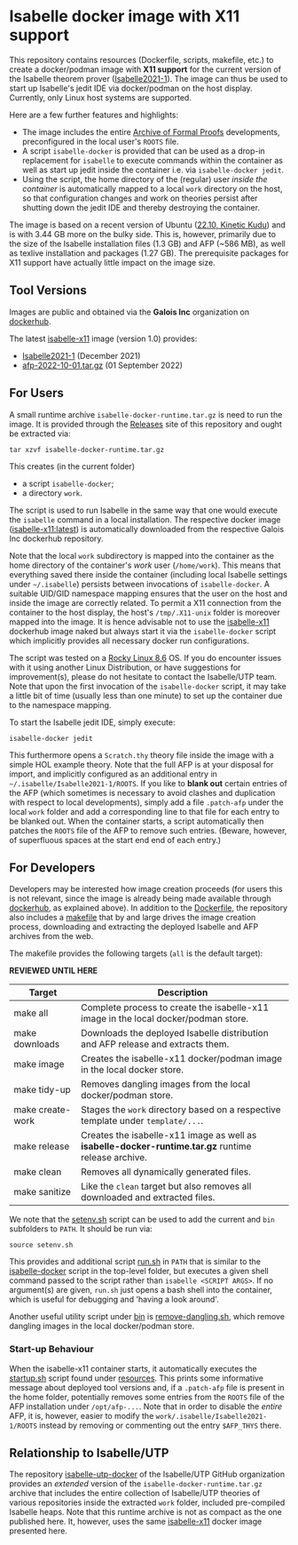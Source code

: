 # Isabelle docker image with X11 support

This repository contains resources (Dockerfile, scripts, makefile, etc.) to create a docker/podman image with **X11 support** for the current version of the Isabelle theorem prover ([Isabelle2021-1](https://isabelle.in.tum.de/)). The image can thus be used to start up Isabelle's jedit IDE via docker/podman on the host display. Currently, only Linux host systems are supported.

Here are a few further features and highlights:
- The image includes the entire [Archive of Formal Proofs](https://www.isa-afp.org/) developments, preconfigured in the local user's `ROOTS` file.
- A script `isabelle-docker` is provided that can be used as a drop-in replacement for `isabelle` to execute commands within the container as well as start up jedit inside the container i.e. via `isabelle-docker jedit`.
- Using the script, the home directory of the (regular) user *inside the container* is automatically mapped to a local `work` directory on the host, so that configuration changes and work on theories persist after shutting down the jedit IDE and thereby destroying the container.

The image is based on a recent version of Ubuntu ([22.10, Kinetic Kudu](https://www.omgubuntu.co.uk/2022/08/ubuntu-22-10-release-new-features)) and is with 3.44 GB more on the bulky side. This is, however, primarily due to the size of the Isabelle installation files (1.3 GB) and AFP (~586 MB), as well as texlive installation and packages (1.27 GB). The prerequisite packages for X11 support have actually little impact on the image size.

## Tool Versions

Images are public and obtained via the **Galois Inc** organization on [dockerhub](https://hub.docker.com/repositories).

The latest [isabelle-x11](https://hub.docker.com/repository/docker/galoisinc/isabelle-x11) image (version 1.0) provides:
- [Isabelle2021-1](https://isabelle.in.tum.de/) (December 2021)
- [afp-2022-10-01.tar.gz](https://www.isa-afp.org/release/afp-2022-10-01.tar.gz) (01 September 2022)

## For Users

A small runtime archive `isabelle-docker-runtime.tar.gz` is need to run the image. It is provided through the [Releases](https://github.com/isabelle-utp/isabelle-x11-docker/releases) site of this repository and ought be extracted via:

`tar xzvf isabelle-docker-runtime.tar.gz`

This creates (in the current folder)
- a script `isabelle-docker`;
- a directory `work`.

The script is used to run Isabelle in the same way that one would execute the `isabelle` command in a local installation. The respective docker image ([isabelle-x11:latest](https://hub.docker.com/repository/docker/galoisinc/isabelle-x11)) is automatically downloaded from the respective Galois Inc dockerhub repository.

Note that the local `work` subdirectory is mapped into the container as the home directory of the container's *work* user (`/home/work`). This means that everything saved there inside the container (including local Isabelle settings under `~/.isabelle`) persists between invocations of `isabelle-docker`. A suitable UID/GID namespace mapping ensures that the user on the host and inside the image are correctly related. To permit a X11 connection from the container to the host display, the host's `/tmp/.X11-unix` folder is moreover mapped into the image. It is hence advisable not to use the [isabelle-x11](https://hub.docker.com/repository/docker/galoisinc/isabelle-x11) dockerhub image naked but always start it via the `isabelle-docker` script which implicitly provides all necessary docker run configurations.

The script was tested on a [Rocky Linux 8.6](https://rockylinux.org/news/rocky-linux-8-6-ga-release/) OS. If you do encounter issues with it using another Linux Distribution, or have suggestions for improvement(s), please do not hesitate to contact the Isabelle/UTP team. Note that upon the first invocation of the `isabelle-docker` script, it may take a little bit of time (usually less than one minute) to set up the container due to the namespace mapping.

To start the Isabelle jedit IDE, simply execute:

`isabelle-docker jedit`

This furthermore opens a `Scratch.thy` theory file inside the image with a simple HOL example theory. Note that the full AFP is at your disposal for import, and implicitly configured as an additional entry in `~/.isabelle/Isabelle2021-1/ROOTS`. If you like to **blank out** certain entries of the AFP (which sometimes is necessary to avoid clashes and duplication with respect to local developments), simply add a file `.patch-afp` under the local `work` folder and add a corresponding line to that file for each entry to be blanked out. When the container starts, a script automatically then patches the `ROOTS` file of the AFP to remove such entries. (Beware, however, of superfluous spaces at the start end end of each entry.)

## For Developers

Developers may be interested how image creation proceeds (for users this is not relevant, since the image is already being made available through [dockerhub](https://hub.docker.com/repository/docker/galoisinc/isabelle-x11), as explained above). In addition to the [Dockerfile](https://github.com/isabelle-utp/isabelle-x11-docker/blob/main/Dockerfile), the repository also includes a [makefile](https://github.com/isabelle-utp/isabelle-x11-docker/blob/main/makefile) that by and large drives the image creation process, downloading and extracting the deployed Isabelle and AFP archives from the web.

The makefile provides the following targets (`all` is the default target):

**REVIEWED UNTIL HERE**

| Target         | Description |
| -------------- | ----------- |
| make all | Complete process to create the isabelle-x11 image in the local docker/podman store. |
| make downloads | Downloads the deployed Isabelle distribution and AFP release and extracts them. |
| make image | Creates the isabelle-x11 docker/podman image in the local docker store. |
| make tidy-up | Removes dangling images from the local docker/podman store. |
| make create-work | Stages the `work` directory based on a respective template under `template/...`. |
| make release | Creates the isabelle-x11 image as well as **isabelle-docker-runtime.tar.gz** runtime release archive. |
| make clean | Removes all dynamically generated files. |
| make sanitize | Like the `clean` target but also removes all downloaded and extracted files. |

We note that the [setenv.sh](https://github.com/isabelle-utp/isabelle-x11-docker/blob/main/setenv.sh) script can be used to add the current and `bin` subfolders to `PATH`. It should be run via:

`source setenv.sh`

This provides and additional script [run.sh](https://github.com/isabelle-utp/isabelle-x11-docker/blob/main/bin/run.sh) in `PATH` that is similar to the [isabelle-docker](https://github.com/isabelle-utp/isabelle-x11-docker/blob/main/isabelle-docker) script in the top-level folder, but executes a given shell command passed to the script rather than `isabelle <SCRIPT ARGS>`. If no argument(s) are given, `run.sh` just opens a bash shell into the container, which is useful for debugging and 'having a look around'.

Another useful utility script under [bin](https://github.com/isabelle-utp/isabelle-x11-docker/blob/main/bin) is [remove-dangling.sh](https://github.com/isabelle-utp/isabelle-x11-docker/blob/main/bin/remove-dangling.sh), which remove dangling images in the local docker/podman store.

### Start-up Behaviour

When the isabelle-x11 container starts, it automatically executes the [startup.sh](https://github.com/isabelle-utp/isabelle-x11-docker/blob/main/resources/startup.sh) script found under [resources](https://github.com/isabelle-utp/isabelle-x11-docker/blob/main/resources). This prints some informative message about deployed tool versions and, if a `.patch-afp` file is present in the home folder, potentially removes some entries from the `ROOTS` file of the AFP installation under `/opt/afp-...`. Note that in order to disable the *entire* AFP, it is, however, easier to modify the `work/.isabelle/Isabelle2021-1/ROOTS` instead by removing or commenting out the entry `$AFP_THYS` there.

## Relationship to Isabelle/UTP

The repository [isabelle-utp-docker](https://github.com/isabelle-utp/isabelle-utp-docker) of the Isabelle/UTP GitHub organization provides an *extended* version of the `isabelle-docker-runtime.tar.gz` archive that includes the entire collection of Isabelle/UTP theories of various repositories inside the extracted `work` folder, included pre-compiled Isabelle heaps. Note that this runtime archive is not as compact as the one published here. It, however, uses the same [isabelle-x11](https://hub.docker.com/repository/docker/galoisinc/isabelle-x11) docker image presented here.
